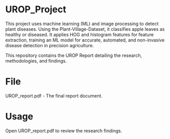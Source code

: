 # UROP_Project
This project uses machine learning (ML) and image processing to detect plant diseases. Using the Plant-Village-Dataset, it classifies apple leaves as healthy or diseased. It applies HOG and histogram features for feature extraction, training an ML model for accurate, automated, and non-invasive disease detection in precision agriculture.

This repository contains the UROP Report detailing the research, methodologies, and findings.

# File
UROP_report.pdf - The final report document.

# Usage
Open UROP_report.pdf to review the research findings.
